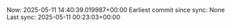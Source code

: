Now: 2025-05-11 14:40:39.019987+00:00 Earliest commit since sync: None Last sync: 2025-05-11 00:23:03+00:00

